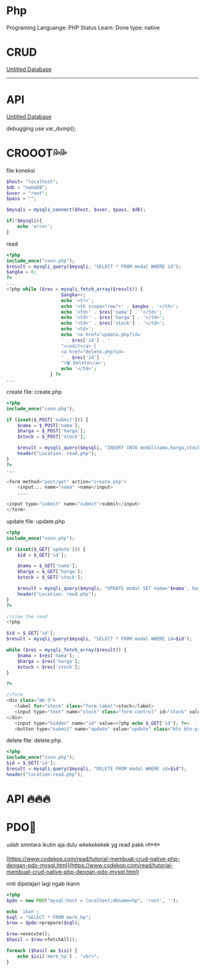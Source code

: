 # Php

Programing Languange: PHP
Status Learn: Done
type: native

# CRUD

[Untitled Database](Php%20b9f41f5a1e0f439ba016a159f4b44145/Untitled%20Database%20a5abec5be5b14f77a4db110e48666450.csv)

---

# API

[Untitled Database](Php%20b9f41f5a1e0f439ba016a159f4b44145/Untitled%20Database%202cfb683409fb4fcaa4f8e54e22abc3d6.csv)

debugging use var_dump();

# CROOOT💦💦

file koneksi

```php
$host= "localhost";
$db = "namaDB";
$user = "root";
$pass = "";

$mysqli = mysqli_connect($host, $user, $pass, $db);

if(!$mysqli){
    echo 'error';
}
```

read

```php
<?php
include_once("conn.php");
$result = mysqli_query($mysqli, "SELECT * FROM modal WHERE id");
$angka = 0;
?>
...
<?php while ($res = mysqli_fetch_array($result)) {
                    $angka++;
                    echo '<tr>';
                    echo '<th scope="row">' . $angka . '</th>';
                    echo '<td>' . $res['nama'] . '</td>';
                    echo '<td>' . $res['harga'] . '</td>';
                    echo '<td>' . $res['stock'] . '</td>';
                    echo '<td>';
                    echo '<a href="update.php?id=
                    ' . $res['id'] . '    
                    ">✏edit</a> | 
                    <a href="delete.php?id=
                    ' . $res['id'] . '
                    ">🗑 Delete</a>';
                    echo '</td>';
                } ?>
...
```

create file: create.php

```php
<?php
include_once("conn.php");

if (isset($_POST['submit'])) {
    $nama = $_POST['nama'];
    $harga = $_POST['harga'];
    $stock = $_POST['stock'];

    $result = mysqli_query($mysqli, "INSERT INTO modal(nama,harga,stock) VALUES ('$nama', '$harga', '$stock')");
    header("Location: read.php");
}
?>
...

<form method="post/get" action="create.php">
	<input... name="nama" >nama</input>
	....

<input type="submit" name="submit">submit</input>
</form>
```

update file: update.php

```php
<?php
include_once("conn.php");

if (isset($_GET['update'])) {
    $id = $_GET['id'];

    $nama = $_GET['nama'];
    $harga = $_GET['harga'];
    $stock = $_GET['stock'];

    $result = mysqli_query($mysqli, "UPDATE modal SET nama='$nama', harga='$harga', stock='$stock' WHERE id=$id ");
    header("Location: read.php");
}
?>

//view the read
<?php

$id = $_GET['id'];
$result = mysqli_query($mysqli, "SELECT * FROM modal WHERE id=$id");

while ($res = mysqli_fetch_array($result)) {
    $nama = $res['nama'];
    $harga = $res['harga'];
    $stock = $res['stock'];
}

?>

//form
<div class="mb-3">
   <label for="stock" class="form-label">stock</label>
   <input type="text" name="stock" class="form-control" id="stock" value="<?php echo $stock; ?>" aria-describedby="emailHelp">
</div>
   <input type="hidden" name="id" value=<?php echo $_GET['id']; ?>>
   <button type="submit" name="update" value="update" class="btn btn-primary">update</button>
```

delete file: delete.php

```php
<?php
include_once("conn.php");
$id = $_GET['id'];
$result = mysqli_query($mysqli, "DELETE FROM modal WHERE id=$id");
header("location:read.php");
```

# API 🔥🔥🔥

# PDO🦖

udah smntara ikutin aja dulu wkekekekek 
yg read pakk i🐟🐟

[https://www.codekop.com/read/tutorial-membuat-crud-native-php-dengan-pdo-mysql.html](https://www.codekop.com/read/tutorial-membuat-crud-native-php-dengan-pdo-mysql.html)

nnti dipelajari lagi ngab ikann

```php
<?php
$pdo = new PDO("mysql:host = localhost;dbname=hp", 'root', '');

echo 'ikan';
$sql = "SELECT * FROM merk_hp";
$row = $pdo->prepare($sql);

$row->execute();
$hasil = $row->fetchAll();

foreach ($hasil as $isi) {
    echo $isi['merk_hp'] . "<br>";
}
```